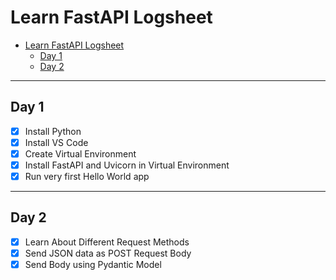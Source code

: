 # Learn FastAPI Logsheet

- [Learn FastAPI Logsheet](#learn-fastapi-logsheet)
  - [Day 1](#day-1)
  - [Day 2](#day-2)

---

## Day 1

- [x] Install Python
- [x] Install VS Code
- [x] Create Virtual Environment
- [x] Install FastAPI and Uvicorn in Virtual Environment
- [x] Run very first Hello World app

---

## Day 2

- [x] Learn About Different Request Methods
- [x] Send JSON data as POST Request Body
- [x] Send Body using Pydantic Model